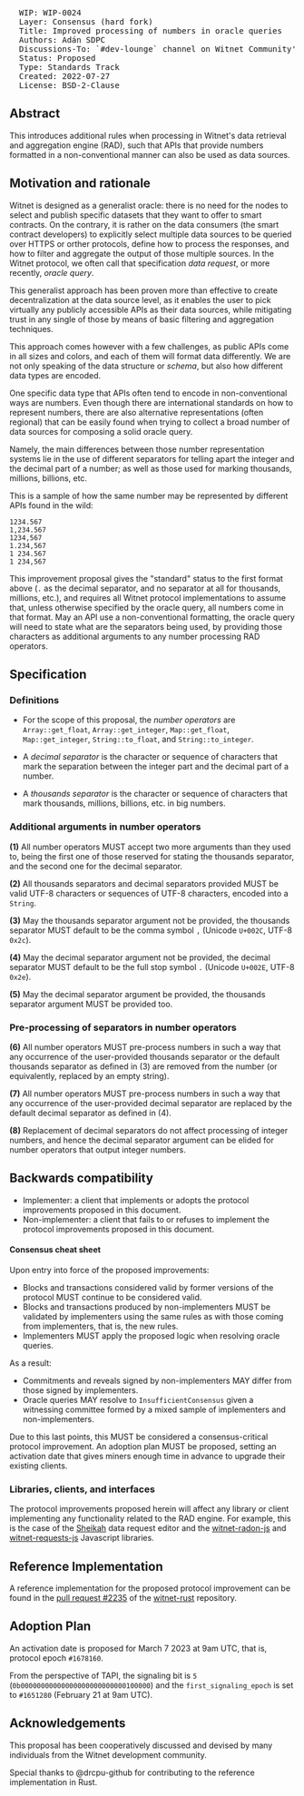 <pre>
  WIP: WIP-0024
  Layer: Consensus (hard fork)
  Title: Improved processing of numbers in oracle queries
  Authors: Adán SDPC <adan@witnet.foundation>
  Discussions-To: `#dev-lounge` channel on Witnet Community's Discord server
  Status: Proposed
  Type: Standards Track
  Created: 2022-07-27
  License: BSD-2-Clause
</pre>


## Abstract

This introduces additional rules when processing in Witnet's data retrieval and aggregation engine (RAD), such that
APIs that provide numbers formatted in a non-conventional manner can also be used as data sources.

## Motivation and rationale

Witnet is designed as a generalist oracle: there is no need for the nodes to select and publish specific datasets
that they want to offer to smart contracts. On the contrary, it is rather on the data consumers (the smart contract
developers) to explicitly select multiple data sources to be queried over HTTPS or orther protocols, define how to
process the responses, and how to filter and aggregate the output of those multiple sources. In the Witnet protocol,
we often call that specification _data request_, or more recently, _oracle query_. 

This generalist approach has been proven more than effective to create decentralization at the data source level, as
it enables the user to pick virtually any publicly accessible APIs as their data sources, while mitigating trust in any 
single of those by means of basic filtering and aggregation techniques.

This approach comes however with a few challenges, as public APIs come in all sizes and colors, and each of them will
format data differently. We are not only speaking of the data structure or _schema_, but also how different data
types are encoded.

One specific data type that APIs often tend to encode in non-conventional ways are numbers. Even though there are
international standards on how to represent numbers, there are also alternative representations (often regional) that
can be easily found when trying to collect a broad number of data sources for composing a solid oracle query.

Namely, the main differences between those number representation systems lie in the use of different separators for
telling apart the integer and the decimal part of a number; as well as those used for marking thousands, millions,
billions, etc.

This is a sample of how the same number may be represented by different APIs found in the wild:

```
1234.567
1,234.567
1234,567
1.234,567
1 234.567
1 234,567
```

This improvement proposal gives the "standard" status to the first format above (`.` as the decimal separator, and no
separator at all for thousands, millions, etc.), and requires all Witnet protocol implementations to assume that, unless
otherwise specified by the oracle query, all numbers come in that format. May an API use a non-conventional formatting,
the oracle query will need to state what are the separators being used, by providing those characters as additional
arguments to any number processing RAD operators.

## Specification

### Definitions

- For the scope of this proposal, the _number operators_ are `Array::get_float`, `Array::get_integer`, `Map::get_float`,
`Map::get_integer`, `String::to_float`, and `String::to_integer`.

- A _decimal separator_ is the character or sequence of characters that mark the separation between the integer part and
the decimal part of a number.

- A _thousands separator_ is the character or sequence of characters that mark thousands, millions, billions, etc. in 
big numbers.

### Additional arguments in number operators

**(1)** All number operators MUST accept two more arguments than they used to, being the first one of those reserved
for stating the thousands separator, and the second one for the decimal separator.

**(2)** All thousands separators and decimal separators provided MUST be valid UTF-8 characters or sequences of UTF-8
characters, encoded into a `String`.

**(3)** May the thousands separator argument not be provided, the thousands separator MUST default to be the comma
symbol `,` (Unicode `U+002C`, UTF-8 `0x2c`).
 
**(4)** May the decimal separator argument not be provided, the decimal separator MUST default to be the full stop
symbol `.` (Unicode `U+002E`, UTF-8 `0x2e`).

**(5)** May the decimal separator argument be provided, the thousands separator argument MUST be provided too.

### Pre-processing of separators in number operators

**(6)** All number operators MUST pre-process numbers in such a way that any occurrence of the user-provided thousands 
separator or the default thousands separator as defined in (3) are removed from the number (or equivalently, replaced
by an empty string).

**(7)** All number operators MUST pre-process numbers in such a way that any occurrence of the user-provided decimal
separator are replaced by the default decimal separator as defined in (4).

**(8)** Replacement of decimal separators do not affect processing of integer numbers, and hence the decimal separator 
argument can be elided for number operators that output integer numbers.

## Backwards compatibility

- Implementer: a client that implements or adopts the protocol improvements proposed in this document.
- Non-implementer: a client that fails to or refuses to implement the protocol improvements proposed in this document.


#### Consensus cheat sheet

Upon entry into force of the proposed improvements:

- Blocks and transactions considered valid by former versions of the protocol MUST continue to be considered valid.
- Blocks and transactions produced by non-implementers MUST be validated by implementers using the same rules as with
those coming from implementers, that is, the new rules.
- Implementers MUST apply the proposed logic when resolving oracle queries.

As a result:

- Commitments and reveals signed by non-implementers MAY differ from those signed by implementers.
- Oracle queries MAY resolve to `InsufficientConsensus` given a witnessing committee formed by a mixed sample of
implementers and non-implementers.

Due to this last points, this MUST be considered a consensus-critical protocol improvement. An adoption plan MUST be
proposed, setting an activation date that gives miners enough time in advance to upgrade their existing clients.


### Libraries, clients, and interfaces

The protocol improvements proposed herein will affect any library or client implementing any functionality related to
the RAD engine. For example, this is the case of the [Sheikah][sheikah] data request editor and the [witnet-radon-js]
and [witnet-requests-js] Javascript libraries.

## Reference Implementation

A reference implementation for the proposed protocol improvement can be found in the
[pull request #2235](https://github.com/witnet/witnet-rust/pull/2235) of the [witnet-rust] repository.

## Adoption Plan

An activation date is proposed for March 7 2023 at 9am UTC, that is, protocol epoch `#1678160`.

From the perspective of TAPI, the signaling bit is `5` (`0b00000000000000000000000000100000`) and the
`first_signaling_epoch` is set to `#1651280` (February 21 at 9am UTC).

## Acknowledgements

This proposal has been cooperatively discussed and devised by many individuals from the Witnet development community.

Special thanks to @drcpu-github for contributing to the reference implementation in Rust.

[sheikah]: https://github.com/witnet/sheikah
[witnet-radon-js]: https://github.com/witnet/witnet-radon-js
[witnet-requests-js]: https://github.com/witnet/witnet-requests-js
[witnet-rust]: https://github.com/witnet/witnet-rust/
[TAPI]: wip-0014.md
